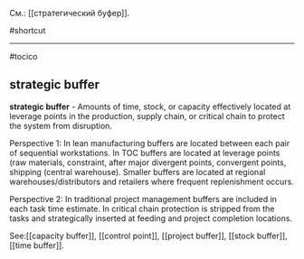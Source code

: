 См.: [[стратегический буфер]].

#shortcut




<hr/>

#tocico

## strategic buffer

<b>strategic buffer</b> -  Amounts of time, stock, or capacity effectively located at leverage points in the production, supply chain, or critical chain to protect the system from disruption.

 Perspective 1: In lean manufacturing buffers are located between each pair of sequential workstations. In TOC buffers are located at leverage points (raw materials, constraint, after major divergent points, convergent points, shipping (central warehouse).  Smaller buffers are located at regional warehouses/distributors and retailers where frequent replenishment occurs.


 
Perspective 2:  In traditional project management buffers are included in each task time estimate.  In critical chain protection is stripped from the tasks and strategically inserted at feeding and project completion locations.

 



See:[[capacity buffer]], [[control point]], [[project buffer]], [[stock buffer]], [[time buffer]].

